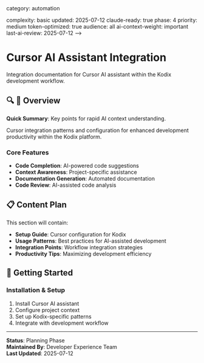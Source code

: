 <!-- AI-METADATA:
<!-- AI-CONTEXT-PRIORITY: always-include="false" summary-threshold="medium" -->category: automation
complexity: basic
updated: 2025-07-12
claude-ready: true
phase: 4
priority: medium
token-optimized: true
audience: all
ai-context-weight: important
last-ai-review: 2025-07-12
-->

# Cursor AI Assistant Integration

Integration documentation for Cursor AI assistant within the Kodix development workflow.

## 🔍 🎯 Overview

<!-- AI-COMPRESS: strategy="summary" max-tokens="150" -->
**Quick Summary**: Key points for rapid AI context understanding.
<!-- /AI-COMPRESS -->
Cursor integration patterns and configuration for enhanced development productivity within the Kodix platform.

### Core Features
- **Code Completion**: AI-powered code suggestions
- **Context Awareness**: Project-specific assistance
- **Documentation Generation**: Automated documentation
- **Code Review**: AI-assisted code analysis

## 📋 Content Plan

This section will contain:
- **Setup Guide**: Cursor configuration for Kodix
- **Usage Patterns**: Best practices for AI-assisted development
- **Integration Points**: Workflow integration strategies
- **Productivity Tips**: Maximizing development efficiency

## 🚀 Getting Started

### Installation & Setup
1. Install Cursor AI assistant
2. Configure project context
3. Set up Kodix-specific patterns
4. Integrate with development workflow

---

**Status**: Planning Phase  
**Maintained By**: Developer Experience Team  
**Last Updated**: 2025-07-12
